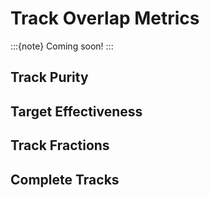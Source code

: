 # Track Overlap Metrics

:::{note}
Coming soon!
:::

## Track Purity

## Target Effectiveness

## Track Fractions

## Complete Tracks